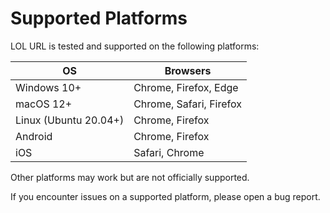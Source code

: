 # Supported Platforms

LOL URL is tested and supported on the following platforms:

| OS           | Browsers                |
|--------------|-------------------------|
| Windows 10+  | Chrome, Firefox, Edge   |
| macOS 12+    | Chrome, Safari, Firefox |
| Linux (Ubuntu 20.04+) | Chrome, Firefox |
| Android      | Chrome, Firefox         |
| iOS          | Safari, Chrome          |

Other platforms may work but are not officially supported.

If you encounter issues on a supported platform, please open a bug report.
